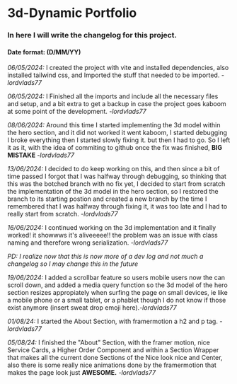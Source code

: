 # 3d-Dynamic Portfolio

### In here I will write the changelog for this project.

#### Date format: (D/MM/YY)

*06/05/2024:* I created the project with vite and installed dependencies, also installed tailwind css, and Imported
the stuff that needed to be imported. *-lordvlads77*

*06/05/2024:* I Finished all the imports and include all the necessary files and setup, and a bit extra to get a backup
in case the project goes kaboom at some point of the development. *-lordvlads77*

*08/06/2024:* Around this time I started implementing the 3d model within the hero section, and it did not worked
it went kaboom, I started debugging I broke everything then I started slowly fixing it.
but then I had to go. So I left it as it, with the idea of commiting to github once the fix was finished,
**BIG MISTAKE** *-lordvlads77*

*13/06/2024:* I decided to do keep working on this, and then since a bit of time passed I forgot that I was halfway
through debugging, so thinking that this was the botched branch with no fix yet, I decided to start from scratch
the implementation of the 3d model in the hero section, so I restored the branch to its starting postion and created
a new branch by the time I remembered that I was halfway through fixing it, it was too late and I had to really start
from scratch. *-lordvlads77*

*16/06/2024:* I continued working on the 3d implementation and it finally worked! it showwws it's aliveeeee!!
the problem was an issue with class naming and therefore wrong serialization. *-lordvlads77*

*PD: I realize now that this is now more
of a dev log and not much a changelog so I may change this in the future*

*19/06/2024:* I added a scrollbar feature so users mobile users now the can scroll down, and added a media query
function so the 3d model of the hero section resizes appropiately when surfing the page on small devices, ie like a
mobile phone or a small tablet, or a phablet though I do not know if those exist anymore
(insert sweat drop emoji here).*-lordvlads77*

*01/08/24:* I started the About Section, with framermotion a h2 and p tag. *-lordvlads77*

*05/08/24:* I finished the "About" Section, with the framer motion, nice Service Cards, a Higher Order Component
and within a Section Wrapper that makes all the current done Sections of the Nice look nice and Center, also there is
some really nice animations done by the framermotion that makes the page look just **AWESOME.** *-lordvlads77* 
